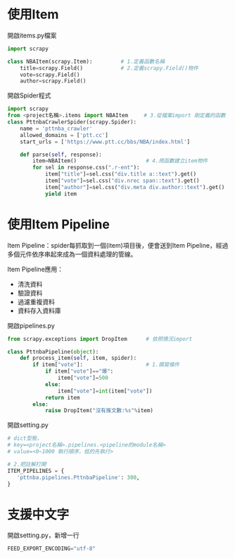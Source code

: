 # 使用Item
開啟items.py檔案
```python
import scrapy

class NBAItem(scrapy.Item):         # 1.定義函數名稱
    title=scrapy.Field()            # 2.定義scrapy.Field()物件
    vote=scrapy.Field()
    author=scrapy.Field()
```
開啟Spider程式
```python
import scrapy
from <project名稱>.items import NBAItem     # 3.從檔案import 剛定義的函數
class PttnbaCrawlerSpider(scrapy.Spider):
    name = 'pttnba_crawler'
    allowed_domains = ['ptt.cc']
    start_urls = ['https://www.ptt.cc/bbs/NBA/index.html']

    def parse(self, response):
        item=NBAItem()                      # 4.用函數建立item物件
        for sel in response.css(".r-ent"):
            item["title"]=sel.css("div.title a::text").get()
            item["vote"]=sel.css("div.nrec span::text").get()
            item["author"]=sel.css("div.meta div.author::text").get()
            yield item
```

# 使用Item Pipeline
Item Pipeline：spider每抓取到一個(item)項目後，便會送到Item Pipeline，經過多個元件依序串起來成為一個資料處理的管線。  

Item Pipeline應用：
* 清洗資料
* 驗證資料
* 過濾重複資料
* 資料存入資料庫  

開啟pipelines.py
```python
from scrapy.exceptions import DropItem      # 依照情況import 

class PttnbaPipeline(object):
    def process_item(self, item, spider):
        if item["vote"]:                    # 1.撰寫條件
            if item["vote"]=="爆":
                item["vote"]=500
            else:
                item["vote"]=int(item["vote"])
            return item
        else:
            raise DropItem("沒有推文數:%s"%item)
```
開啟setting.py
```python
# dict型態，
# key=<project名稱>.pipelines.<pipeline的module名稱>
# value=<0~1000 執行順序，低的先執行>

# 2.把註解打開
ITEM_PIPELINES = {
   'pttnba.pipelines.PttnbaPipeline': 300,
}
```

# 支援中文字
開啟setting.py，新增一行
```python
FEED_EXPORT_ENCODING="utf-8"
```